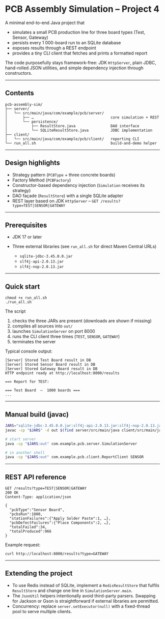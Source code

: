 # PCB Assembly Simulation – Project 4

A minimal end-to-end Java project that

* simulates a small PCB production line for three board types (Test, Sensor, Gateway)
* persists every 1 000-board run to an SQLite database
* exposes results through a REST endpoint
* provides a tiny CLI client that fetches and prints a formatted report

The code purposefully stays framework-free: JDK `HttpServer`, plain JDBC, hand-rolled JSON utilities, and simple dependency injection through constructors.

---

## Contents

```
pcb-assembly-sim/
├── server/
│   └── src/main/java/com/example/pcb/server/
│       ├── …                                   core simulation + REST
│       └── persistence/
│           ├── ResultStore.java                DAO interface
│           └── SQLiteResultStore.java          JDBC implementation
├── client/
│   └── src/main/java/com/example/pcb/client/   reporting CLI
└── run_all.sh                                  build-and-demo helper
```

---

## Design highlights

* Strategy pattern (`PCBType` + three concrete boards)
* Factory Method (`PCBFactory`)
* Constructor-based dependency injection (`Simulation` receives its strategy)
* DAO façade (`ResultStore`) with a single SQLite adapter
* REST layer based on JDK `HttpServer` – `GET /results?type=TEST|SENSOR|GATEWAY`

---

## Prerequisites

* JDK 17 or later
* Three external libraries (see `run_all.sh` for direct Maven Central URLs)

  * `sqlite-jdbc-3.45.0.0.jar`
  * `slf4j-api-2.0.13.jar`
  * `slf4j-nop-2.0.13.jar`

---

## Quick start

```
chmod +x run_all.sh
./run_all.sh
```

The script

1. checks the three JARs are present (downloads are shown if missing)
2. compiles all sources into `out/`
3. launches `SimulationServer` on port 8000
4. runs the CLI client three times (`TEST`, `SENSOR`, `GATEWAY`)
5. terminates the server

Typical console output:

```
[Server] Stored Test Board result in DB
[Server] Stored Sensor Board result in DB
[Server] Stored Gateway Board result in DB
HTTP endpoint ready at http://localhost:8000/results

==> Report for TEST:

=== Test Board  –  1000 boards ===
...
```

---

## Manual build (javac)

```bash
JARS="sqlite-jdbc-3.45.0.0.jar:slf4j-api-2.0.13.jar:slf4j-nop-2.0.13.jar"
javac -cp "$JARS" -d out $(find server/src/main/java client/src/main/java -name '*.java')

# start server
java -cp "$JARS:out" com.example.pcb.server.SimulationServer

# in another shell
java -cp "$JARS:out" com.example.pcb.client.ReportClient SENSOR
```

---

## REST API reference

```
GET /results?type=TEST|SENSOR|GATEWAY
200 OK
Content-Type: application/json

{
  "pcbType":"Sensor Board",
  "pcbsRun":1000,
  "stationFailures":{"Apply Solder Paste":1, …},
  "pcbDefectFailures":{"Place Components":2, …},
  "totalFailed":34,
  "totalProduced":966
}
```

Example request:

```
curl http://localhost:8000/results?type=GATEWAY
```

---

## Extending the project

* To use Redis instead of SQLite, implement a `RedisResultStore` that fulfils `ResultStore` and change one line in `SimulationServer.main`.
* The `JsonUtil` helpers intentionally avoid third-party parsers. Swapping for Jackson or Gson is straightforward if external libraries are permitted.
* Concurrency: replace `server.setExecutor(null)` with a fixed-thread pool to serve multiple clients.
